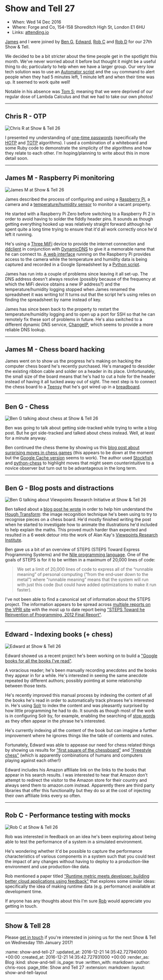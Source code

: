 Show and Tell 27
================

* When: Wed 14 Dec 2016
* Where: Forge and Co, 154-158 Shoreditch High St, London E1 6HU
* Links: [attending.io][attending-io-show-and-tell-27]

[James][james-mead] and I were joined by [Ben G][ben-griffiths], [Edward][edward-betts], [Rob C][rob-chatley] and [Rob D][rob-dupuis] for our 27th Show & Tell.

We decided to be a bit stricter about the time people get in the spotlight this month. We've never worried about it before but thought it might be a useful thing to do; particularly to help when we have a larger group. Our very low tech solution was to use an [Automator script][automator] and the `say` command to alert people when they had 5 minutes left, 1 minute left and when their time was up. It seemed to work quite well!

Notable in his absence was [Tom S][tom-stuart]; meaning that we were deprived of our regular dose of Lambda Calculus and that we had to take our own photos!

[automator]: https://en.wikipedia.org/wiki/List_of_macOS_components#Automator
[ben-griffiths]: https://twitter.com/beng
[edward-betts]: http://edwardbetts.com/
[james-mead]: /james-mead
[rob-chatley]: https://www.doc.ic.ac.uk/~rbc/
[rob-dupuis]: https://github.com/robd
[tom-stuart]: http://codon.com/

---

## Chris R - OTP

![Chris R at Show & Tell 26](/images/blog/2016-12-14-show-and-tell-27-chris-r.jpg)

I presented my understanding of [one-time passwords][otp] (specifically the [HOTP][hotp] and [TOTP][totp] algorithms). I used a combination of a whiteboard and some Ruby code to demonstrate the simplicity of the algorithms and how they relate to each other. I'm hoping/planning to write about this in more detail soon.

[hotp]: https://en.wikipedia.org/wiki/HMAC-based_One-time_Password_Algorithm
[otp]: https://en.wikipedia.org/wiki/One-time_password
[totp]: https://en.wikipedia.org/wiki/Time-based_One-time_Password_Algorithm

---

## James M - Raspberry Pi monitoring

![James M at Show & Tell 26](/images/blog/2016-12-14-show-and-tell-27-james-m.jpg)

James described the process of configuring and using a [Raspberry Pi][raspberry-pi], a camera and a [temperature/humidity sensor][dht22] to monitor a vacant property.

He started with a Raspberry Pi Zero before switching to a Raspberry Pi 2 in order to avoid having to solder the fiddly header pins. It sounds as though getting everything hooked up was relatively straight forward although he spent quite a long time trying to ensure that it'd all work correctly once he'd left it running.

He's using a [Three MiFi][three-mifi] device to provide the internet connection and [ddclient][] in conjunction with [DynamicDNS][] to give it a memorable name that he can connect to. [A web interface][rpi-cam-web-interface] running on the Raspberry Pi provides access to the camera while the temperature and humidity data is being captured and recorded in a Google Spreadsheet by a [Python script][rpi-dht-sensor-logging].

James has run into a couple of problems since leaving it all set-up. The DNS address doesn't always resolve (possibly because of the frequency at which the MiFi device obtains a new IP address?) and the temperature/humidity logging stopped when James renamed the spreadsheet it was writing to! It turns out that the script he's using relies on finding the spreadsheet by name instead of key.

James has since been back to the property to restart the temperature/humidity logging and to open up a port for SSH so that he can remotely fix these sort of problems in future. He's also switched to a different dynamic DNS service, [ChangeIP][], which seems to provide a more reliable DNS lookup.

[dht22]: https://www.adafruit.com/product/385
[DynamicDNS]: https://www.dnsdynamic.org/
[rpi-cam-web-interface]: http://elinux.org/RPi-Cam-Web-Interface
[rpi-dht-sensor-logging]: https://learn.adafruit.com/dht-humidity-sensing-on-raspberry-pi-with-gdocs-logging
[raspberry-pi]: https://www.raspberrypi.org/
[three-mifi]: http://www.three.co.uk/Discover/Devices/Huawei/E5573_4G_Mobile_Wi-Fi
[ChangeIP]: http://changeip.com/
[ddclient]: https://sourceforge.net/p/ddclient/wiki/

---

## James M - Chess board hacking

James went on to show us the progress he's making on hacking the computer chess board he's recently purchased. He's managed to desolder the existing ribbon cable and solder on a header in its place. Unfortunately, the small size of the board means that he's had to cut a hole for the header instead of having it all tucked away out of sight. The next step is to connect the chess board to a [Teensy][teensy] that he's got wired up in a [breadboard][breadboard].

[breadboard]: https://en.wikipedia.org/wiki/Breadboard
[teensy]: https://www.pjrc.com/teensy/

---

## Ben G - Chess

![Ben G talking about chess at Show & Tell 26](/images/blog/2016-12-14-show-and-tell-27-ben-g-chess.jpg)

Ben was going to talk about getting side-tracked while trying to write a blog post. But he got side-tracked and talked about chess instead. Well, at least for a minute anyway.

Ben continued the chess theme by showing us this [blog post about surprising moves in chess games][surprising-moves-in-chess-games] (this appears to be down at the moment but the [Google Cache version][surprising-moves-in-chess-game-cache] seems to work). The author used [Stockfish][stockfish] and [python-chess][python-chess] to highlight moves that might seem counterintuitive to a novice observer but turn out to be advantageous in the long term.

[python-chess]: https://github.com/niklasf/python-chess
[stockfish]: https://stockfishchess.org/
[surprising-moves-in-chess-games]: http://www.60wo.com/uncategorized/13/finding-surprising-moves-in-chess-games.html
[surprising-moves-in-chess-game-cache]: http://webcache.googleusercontent.com/search?q=cache:7Z_mVsRwYqkJ:www.60wo.com/uncategorized/13/finding-surprising-moves-in-chess-games.html+&cd=9&hl=en&ct=clnk&gl=uk

---

## Ben G - Blog posts and distractions

![Ben G talking about Viewpoints Research Initiative at Show & Tell 26](/images/blog/2016-12-14-show-and-tell-27-ben-g-nile.jpg)

Ben talked about a [blog post he wrote][hough-transform-beng] in order to help him understand the [Hough Transform][hough-transform]: the image recognition technique he's been using to try to recognise pieces on a chess board. He'd mostly finished writing the post when he started to investigate how to animate the illustrations he'd included to help explain the maths. This proved much harder than expected and resulted in a 6 week detour into the work of Alan Kay's [Viewpoints Research Institute][vpri].

Ben gave us a bit of an overview of STEPS (STEPS Toward Express Programming Systems) and the [Nile programming language][nile]. One of the goals of STEPS is for it to be written in a maximum of 20,000 lines of code:

> We set a limit of 20,000 lines of code to express all of the “runnable meaning” of personal computing (“from the end‐user down to the metal”) where “runnable meaning” means that the system will run with just this code (but could have added optimizations to make it run faster).

I've not been able to find a canonical set of information about the STEPS project. The information appears to be spread across [multiple reports on the VPRI site][vpri-writings] with the most up to date report being ["STEPS Toward he Reinvention of Programming, 2012 Final Report"][steps-2012].

[hough-transform-beng]: https://techbelly.github.io/writing/Hough-Transform/
[hough-transform]: https://en.wikipedia.org/wiki/Hough_transform
[nile]: https://github.com/damelang/nile
[steps-2012]: http://www.vpri.org/pdf/tr2012001_steps.pdf
[vpri]: http://www.vpri.org/
[vpri-writings]: http://www.vpri.org/html/writings.php

---

## Edward - Indexing books (+ chess)

![Edward at Show & Tell 26](/images/blog/2016-12-14-show-and-tell-27-edward.jpg)

Edward showed us a recent project he's been working on to build a ["Google books for all the books I've read"][monograph].

A voracious reader; he's been manually recording anecdotes and the books they appear in for a while. He's interested in seeing the same anecdote repeated by different authors; possibly pointing at some relationship between those texts.

He's recently improved this manual process by indexing the content of all the books he's read in order to automatically track phrases he's interested in.  He's using [Solr][solr] to index the content and was pleasantly surprised by how little programming he had to do. It sounds as though most of the work is in configuring Solr by, for example, enabling the searching of [stop words][stop-words] as they often appear in the phrase he's interested.

He's currently indexing all the content of the book but can imagine a further improvement where he ignores things like the table of contents and notes.

Fortunately, Edward was able to appease our need for chess related things by showing us results for ["first square of the chessboard"][first-square-of-the-chessboard] and ["Freestyle chess"][freestyle-chess] (which is apparently combinations of humans and computers playing against each other!)

Edward includes his Amazon affiliate link on the links to the books that appear in his search results. I was interested to hear that Amazon don't attempt to redirect the visitor to the Amazon store for their country and always send them to amazon.com instead. Apparently there are third party libraries that offer this functionality but they do so at the cost of injecting their own affiliate links every so often.

[first-square-of-the-chessboard]: https://edwardbetts.com/monograph/first_square_of_the_chessboard
[freestyle-chess]: https://edwardbetts.com/monograph/Freestyle_chess
[monograph]: https://edwardbetts.com/monograph/
[solr]: http://lucene.apache.org/solr/
[stop-words]: https://en.wikipedia.org/wiki/Stop_words

---

## Rob C - Performance testing with mocks

![Rob C at Show & Tell 26](/images/blog/2016-12-14-show-and-tell-27-rob-c.jpg)

Rob was interested in feedback on an idea he's been exploring about being able to test the performance of a system in a simulated environment.

He's wondering whether it'd be possible to capture the performance characteristics of various components in a system such that you could test the impact of any changes without having to deploy to a production-like environment and use production-like data.

Rob mentioned a paper titled ["Runtime metric meets developer: building better cloud applications using feedback"][runtime-metrics] that explores some similar ideas: specifically the idea of making runtime data (e.g. performance) available at development time.

If anyone has any thoughts about this I'm sure [Rob][rob-chatley] would appreciate you getting in touch.

[runtime-metrics]: https://scholar.google.co.uk/citations?view_op=view_citation&hl=en&user=fj5MiWsAAAAJ&citation_for_view=fj5MiWsAAAAJ:MXK_kJrjxJIC

---

## Show & Tell 28

Please [get in touch][contact] if you're interested in joining us for the next Show & Tell on Wednesday 11th January 2017!

[attending-io-show-and-tell-27]: https://attending.io/events/gfr-show-and-tell-27/
[contact]: /contact

:name: show-and-tell-27
:updated_at: 2016-12-21 14:35:42.727940000 +00:00
:created_at: 2016-12-21 14:35:42.727931000 +00:00
:render_as: Blog
:kind: show-and-tell
:is_page: true
:written_with: markdown
:author: chris-roos
:page_title: Show and Tell 27
:extension: markdown
:layout: show-and-tell-layout
